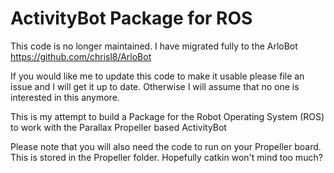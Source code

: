 ActivityBot Package for ROS
===========================

This code is no longer maintained. I have migrated fully to the ArloBot https://github.com/chrisl8/ArloBot

If you would like me to update this code to make it usable please file an issue and I will get it up to date. Otherwise I will assume that no one is interested in this anymore.

This is my attempt to build a Package for the Robot Operating System (ROS) to work with the Parallax Propeller based ActivityBot

Please note that you will also need the code to run on your Propeller board. This is stored in the Propeller folder. Hopefully catkin won't mind too much?
